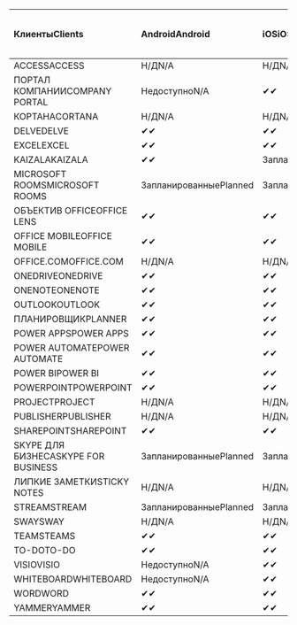 <!-- This file is generated automatically. Changes made to this file will be overwritten.-->
|<span data-ttu-id="a32f8-101">Клиенты</span><span class="sxs-lookup"><span data-stu-id="a32f8-101">Clients</span></span>|<span data-ttu-id="a32f8-102">Android</span><span class="sxs-lookup"><span data-stu-id="a32f8-102">Android</span></span>|<span data-ttu-id="a32f8-103">iOS</span><span class="sxs-lookup"><span data-stu-id="a32f8-103">iOS</span></span>|<span data-ttu-id="a32f8-104">"Mac";</span><span class="sxs-lookup"><span data-stu-id="a32f8-104">Mac</span></span>|<span data-ttu-id="a32f8-105">Windows 10</span><span class="sxs-lookup"><span data-stu-id="a32f8-105">Windows 10</span></span><br><span data-ttu-id="a32f8-106">Desktop</span><span class="sxs-lookup"><span data-stu-id="a32f8-106">Desktop</span></span>|<span data-ttu-id="a32f8-107">Windows 10</span><span class="sxs-lookup"><span data-stu-id="a32f8-107">Windows 10</span></span><br><span data-ttu-id="a32f8-108">Современные приложения</span><span class="sxs-lookup"><span data-stu-id="a32f8-108">Modern Apps</span></span>|
|:-|:-|:-|:-|:-|:-|
|<span data-ttu-id="a32f8-109">ACCESS</span><span class="sxs-lookup"><span data-stu-id="a32f8-109">ACCESS</span></span>|<span data-ttu-id="a32f8-110">Н/Д</span><span class="sxs-lookup"><span data-stu-id="a32f8-110">N/A</span></span>|<span data-ttu-id="a32f8-111">Н/Д</span><span class="sxs-lookup"><span data-stu-id="a32f8-111">N/A</span></span>|<span data-ttu-id="a32f8-112">Н/Д</span><span class="sxs-lookup"><span data-stu-id="a32f8-112">N/A</span></span>|<span data-ttu-id="a32f8-113">✔</span><span class="sxs-lookup"><span data-stu-id="a32f8-113">✔</span></span>|<span data-ttu-id="a32f8-114">Недоступно</span><span class="sxs-lookup"><span data-stu-id="a32f8-114">N/A</span></span>|
|<span data-ttu-id="a32f8-115">ПОРТАЛ КОМПАНИИ</span><span class="sxs-lookup"><span data-stu-id="a32f8-115">COMPANY PORTAL</span></span>|<span data-ttu-id="a32f8-116">Недоступно</span><span class="sxs-lookup"><span data-stu-id="a32f8-116">N/A</span></span>|<span data-ttu-id="a32f8-117">✔</span><span class="sxs-lookup"><span data-stu-id="a32f8-117">✔</span></span>|<span data-ttu-id="a32f8-118">Запланированные</span><span class="sxs-lookup"><span data-stu-id="a32f8-118">Planned</span></span>|<span data-ttu-id="a32f8-119">Недоступно</span><span class="sxs-lookup"><span data-stu-id="a32f8-119">N/A</span></span>|<span data-ttu-id="a32f8-120">✔</span><span class="sxs-lookup"><span data-stu-id="a32f8-120">✔</span></span>|
|<span data-ttu-id="a32f8-121">КОРТАНА</span><span class="sxs-lookup"><span data-stu-id="a32f8-121">CORTANA</span></span>|<span data-ttu-id="a32f8-122">Н/Д</span><span class="sxs-lookup"><span data-stu-id="a32f8-122">N/A</span></span>|<span data-ttu-id="a32f8-123">Н/Д</span><span class="sxs-lookup"><span data-stu-id="a32f8-123">N/A</span></span>|<span data-ttu-id="a32f8-124">Н/Д</span><span class="sxs-lookup"><span data-stu-id="a32f8-124">N/A</span></span>|<span data-ttu-id="a32f8-125">Н/Д</span><span class="sxs-lookup"><span data-stu-id="a32f8-125">N/A</span></span>|<span data-ttu-id="a32f8-126">✔</span><span class="sxs-lookup"><span data-stu-id="a32f8-126">✔</span></span>|
|<span data-ttu-id="a32f8-127">DELVE</span><span class="sxs-lookup"><span data-stu-id="a32f8-127">DELVE</span></span>|<span data-ttu-id="a32f8-128">✔</span><span class="sxs-lookup"><span data-stu-id="a32f8-128">✔</span></span>|<span data-ttu-id="a32f8-129">✔</span><span class="sxs-lookup"><span data-stu-id="a32f8-129">✔</span></span>|<span data-ttu-id="a32f8-130">Н/Д</span><span class="sxs-lookup"><span data-stu-id="a32f8-130">N/A</span></span>|<span data-ttu-id="a32f8-131">Н/Д</span><span class="sxs-lookup"><span data-stu-id="a32f8-131">N/A</span></span>|<span data-ttu-id="a32f8-132">Н/Д</span><span class="sxs-lookup"><span data-stu-id="a32f8-132">N/A</span></span>|
|<span data-ttu-id="a32f8-133">EXCEL</span><span class="sxs-lookup"><span data-stu-id="a32f8-133">EXCEL</span></span>|<span data-ttu-id="a32f8-134">✔</span><span class="sxs-lookup"><span data-stu-id="a32f8-134">✔</span></span>|<span data-ttu-id="a32f8-135">✔</span><span class="sxs-lookup"><span data-stu-id="a32f8-135">✔</span></span>|<span data-ttu-id="a32f8-136">✔</span><span class="sxs-lookup"><span data-stu-id="a32f8-136">✔</span></span>|<span data-ttu-id="a32f8-137">✔</span><span class="sxs-lookup"><span data-stu-id="a32f8-137">✔</span></span>|<span data-ttu-id="a32f8-138">✔</span><span class="sxs-lookup"><span data-stu-id="a32f8-138">✔</span></span>|
|<span data-ttu-id="a32f8-139">KAIZALA</span><span class="sxs-lookup"><span data-stu-id="a32f8-139">KAIZALA</span></span>|<span data-ttu-id="a32f8-140">✔</span><span class="sxs-lookup"><span data-stu-id="a32f8-140">✔</span></span>|<span data-ttu-id="a32f8-141">Запланированные</span><span class="sxs-lookup"><span data-stu-id="a32f8-141">Planned</span></span>|<span data-ttu-id="a32f8-142">Н/Д</span><span class="sxs-lookup"><span data-stu-id="a32f8-142">N/A</span></span>|<span data-ttu-id="a32f8-143">Н/Д</span><span class="sxs-lookup"><span data-stu-id="a32f8-143">N/A</span></span>|<span data-ttu-id="a32f8-144">Н/Д</span><span class="sxs-lookup"><span data-stu-id="a32f8-144">N/A</span></span>|
|<span data-ttu-id="a32f8-145">MICROSOFT ROOMS</span><span class="sxs-lookup"><span data-stu-id="a32f8-145">MICROSOFT ROOMS</span></span>|<span data-ttu-id="a32f8-146">Запланированные</span><span class="sxs-lookup"><span data-stu-id="a32f8-146">Planned</span></span>|<span data-ttu-id="a32f8-147">Запланированные</span><span class="sxs-lookup"><span data-stu-id="a32f8-147">Planned</span></span>|<span data-ttu-id="a32f8-148">Н/Д</span><span class="sxs-lookup"><span data-stu-id="a32f8-148">N/A</span></span>|<span data-ttu-id="a32f8-149">Н/Д</span><span class="sxs-lookup"><span data-stu-id="a32f8-149">N/A</span></span>|<span data-ttu-id="a32f8-150">Н/Д</span><span class="sxs-lookup"><span data-stu-id="a32f8-150">N/A</span></span>|
|<span data-ttu-id="a32f8-151">ОБЪЕКТИВ OFFICE</span><span class="sxs-lookup"><span data-stu-id="a32f8-151">OFFICE LENS</span></span>|<span data-ttu-id="a32f8-152">✔</span><span class="sxs-lookup"><span data-stu-id="a32f8-152">✔</span></span>|<span data-ttu-id="a32f8-153">✔</span><span class="sxs-lookup"><span data-stu-id="a32f8-153">✔</span></span>|<span data-ttu-id="a32f8-154">Н/Д</span><span class="sxs-lookup"><span data-stu-id="a32f8-154">N/A</span></span>|<span data-ttu-id="a32f8-155">Н/Д</span><span class="sxs-lookup"><span data-stu-id="a32f8-155">N/A</span></span>|<span data-ttu-id="a32f8-156">Н/Д</span><span class="sxs-lookup"><span data-stu-id="a32f8-156">N/A</span></span>|
|<span data-ttu-id="a32f8-157">OFFICE MOBILE</span><span class="sxs-lookup"><span data-stu-id="a32f8-157">OFFICE MOBILE</span></span>|<span data-ttu-id="a32f8-158">✔</span><span class="sxs-lookup"><span data-stu-id="a32f8-158">✔</span></span>|<span data-ttu-id="a32f8-159">✔</span><span class="sxs-lookup"><span data-stu-id="a32f8-159">✔</span></span>|<span data-ttu-id="a32f8-160">Н/Д</span><span class="sxs-lookup"><span data-stu-id="a32f8-160">N/A</span></span>|<span data-ttu-id="a32f8-161">Н/Д</span><span class="sxs-lookup"><span data-stu-id="a32f8-161">N/A</span></span>|<span data-ttu-id="a32f8-162">Н/Д</span><span class="sxs-lookup"><span data-stu-id="a32f8-162">N/A</span></span>|
|<span data-ttu-id="a32f8-163">OFFICE.COM</span><span class="sxs-lookup"><span data-stu-id="a32f8-163">OFFICE.COM</span></span>|<span data-ttu-id="a32f8-164">Н/Д</span><span class="sxs-lookup"><span data-stu-id="a32f8-164">N/A</span></span>|<span data-ttu-id="a32f8-165">Н/Д</span><span class="sxs-lookup"><span data-stu-id="a32f8-165">N/A</span></span>|<span data-ttu-id="a32f8-166">Н/Д</span><span class="sxs-lookup"><span data-stu-id="a32f8-166">N/A</span></span>|<span data-ttu-id="a32f8-167">Н/Д</span><span class="sxs-lookup"><span data-stu-id="a32f8-167">N/A</span></span>|<span data-ttu-id="a32f8-168">✔</span><span class="sxs-lookup"><span data-stu-id="a32f8-168">✔</span></span>|
|<span data-ttu-id="a32f8-169">ONEDRIVE</span><span class="sxs-lookup"><span data-stu-id="a32f8-169">ONEDRIVE</span></span>|<span data-ttu-id="a32f8-170">✔</span><span class="sxs-lookup"><span data-stu-id="a32f8-170">✔</span></span>|<span data-ttu-id="a32f8-171">✔</span><span class="sxs-lookup"><span data-stu-id="a32f8-171">✔</span></span>|<span data-ttu-id="a32f8-172">Запланированные</span><span class="sxs-lookup"><span data-stu-id="a32f8-172">Planned</span></span>|<span data-ttu-id="a32f8-173">✔</span><span class="sxs-lookup"><span data-stu-id="a32f8-173">✔</span></span>|<span data-ttu-id="a32f8-174">✔</span><span class="sxs-lookup"><span data-stu-id="a32f8-174">✔</span></span>|
|<span data-ttu-id="a32f8-175">ONENOTE</span><span class="sxs-lookup"><span data-stu-id="a32f8-175">ONENOTE</span></span>|<span data-ttu-id="a32f8-176">✔</span><span class="sxs-lookup"><span data-stu-id="a32f8-176">✔</span></span>|<span data-ttu-id="a32f8-177">✔</span><span class="sxs-lookup"><span data-stu-id="a32f8-177">✔</span></span>|<span data-ttu-id="a32f8-178">✔</span><span class="sxs-lookup"><span data-stu-id="a32f8-178">✔</span></span>|<span data-ttu-id="a32f8-179">Запланированные</span><span class="sxs-lookup"><span data-stu-id="a32f8-179">Planned</span></span>|<span data-ttu-id="a32f8-180">✔</span><span class="sxs-lookup"><span data-stu-id="a32f8-180">✔</span></span>|
|<span data-ttu-id="a32f8-181">OUTLOOK</span><span class="sxs-lookup"><span data-stu-id="a32f8-181">OUTLOOK</span></span>|<span data-ttu-id="a32f8-182">✔</span><span class="sxs-lookup"><span data-stu-id="a32f8-182">✔</span></span>|<span data-ttu-id="a32f8-183">✔</span><span class="sxs-lookup"><span data-stu-id="a32f8-183">✔</span></span>|<span data-ttu-id="a32f8-184">Запланированные</span><span class="sxs-lookup"><span data-stu-id="a32f8-184">Planned</span></span>|<span data-ttu-id="a32f8-185">✔</span><span class="sxs-lookup"><span data-stu-id="a32f8-185">✔</span></span>|<span data-ttu-id="a32f8-186">✔</span><span class="sxs-lookup"><span data-stu-id="a32f8-186">✔</span></span>|
|<span data-ttu-id="a32f8-187">ПЛАНИРОВЩИК</span><span class="sxs-lookup"><span data-stu-id="a32f8-187">PLANNER</span></span>|<span data-ttu-id="a32f8-188">✔</span><span class="sxs-lookup"><span data-stu-id="a32f8-188">✔</span></span>|<span data-ttu-id="a32f8-189">✔</span><span class="sxs-lookup"><span data-stu-id="a32f8-189">✔</span></span>|<span data-ttu-id="a32f8-190">Н/Д</span><span class="sxs-lookup"><span data-stu-id="a32f8-190">N/A</span></span>|<span data-ttu-id="a32f8-191">Н/Д</span><span class="sxs-lookup"><span data-stu-id="a32f8-191">N/A</span></span>|<span data-ttu-id="a32f8-192">Н/Д</span><span class="sxs-lookup"><span data-stu-id="a32f8-192">N/A</span></span>|
|<span data-ttu-id="a32f8-193">POWER APPS</span><span class="sxs-lookup"><span data-stu-id="a32f8-193">POWER APPS</span></span>|<span data-ttu-id="a32f8-194">✔</span><span class="sxs-lookup"><span data-stu-id="a32f8-194">✔</span></span>|<span data-ttu-id="a32f8-195">✔</span><span class="sxs-lookup"><span data-stu-id="a32f8-195">✔</span></span>|<span data-ttu-id="a32f8-196">Н/Д</span><span class="sxs-lookup"><span data-stu-id="a32f8-196">N/A</span></span>|<span data-ttu-id="a32f8-197">Н/Д</span><span class="sxs-lookup"><span data-stu-id="a32f8-197">N/A</span></span>|<span data-ttu-id="a32f8-198">Запланированные</span><span class="sxs-lookup"><span data-stu-id="a32f8-198">Planned</span></span>|
|<span data-ttu-id="a32f8-199">POWER AUTOMATE</span><span class="sxs-lookup"><span data-stu-id="a32f8-199">POWER AUTOMATE</span></span>|<span data-ttu-id="a32f8-200">✔</span><span class="sxs-lookup"><span data-stu-id="a32f8-200">✔</span></span>|<span data-ttu-id="a32f8-201">✔</span><span class="sxs-lookup"><span data-stu-id="a32f8-201">✔</span></span>|<span data-ttu-id="a32f8-202">Н/Д</span><span class="sxs-lookup"><span data-stu-id="a32f8-202">N/A</span></span>|<span data-ttu-id="a32f8-203">Н/Д</span><span class="sxs-lookup"><span data-stu-id="a32f8-203">N/A</span></span>|<span data-ttu-id="a32f8-204">Н/Д</span><span class="sxs-lookup"><span data-stu-id="a32f8-204">N/A</span></span>|
|<span data-ttu-id="a32f8-205">POWER BI</span><span class="sxs-lookup"><span data-stu-id="a32f8-205">POWER BI</span></span>|<span data-ttu-id="a32f8-206">✔</span><span class="sxs-lookup"><span data-stu-id="a32f8-206">✔</span></span>|<span data-ttu-id="a32f8-207">✔</span><span class="sxs-lookup"><span data-stu-id="a32f8-207">✔</span></span>|<span data-ttu-id="a32f8-208">Недоступно</span><span class="sxs-lookup"><span data-stu-id="a32f8-208">N/A</span></span>|<span data-ttu-id="a32f8-209">Запланированные</span><span class="sxs-lookup"><span data-stu-id="a32f8-209">Planned</span></span>|<span data-ttu-id="a32f8-210">✔</span><span class="sxs-lookup"><span data-stu-id="a32f8-210">✔</span></span>|
|<span data-ttu-id="a32f8-211">POWERPOINT</span><span class="sxs-lookup"><span data-stu-id="a32f8-211">POWERPOINT</span></span>|<span data-ttu-id="a32f8-212">✔</span><span class="sxs-lookup"><span data-stu-id="a32f8-212">✔</span></span>|<span data-ttu-id="a32f8-213">✔</span><span class="sxs-lookup"><span data-stu-id="a32f8-213">✔</span></span>|<span data-ttu-id="a32f8-214">✔</span><span class="sxs-lookup"><span data-stu-id="a32f8-214">✔</span></span>|<span data-ttu-id="a32f8-215">✔</span><span class="sxs-lookup"><span data-stu-id="a32f8-215">✔</span></span>|<span data-ttu-id="a32f8-216">✔</span><span class="sxs-lookup"><span data-stu-id="a32f8-216">✔</span></span>|
|<span data-ttu-id="a32f8-217">PROJECT</span><span class="sxs-lookup"><span data-stu-id="a32f8-217">PROJECT</span></span>|<span data-ttu-id="a32f8-218">Н/Д</span><span class="sxs-lookup"><span data-stu-id="a32f8-218">N/A</span></span>|<span data-ttu-id="a32f8-219">Н/Д</span><span class="sxs-lookup"><span data-stu-id="a32f8-219">N/A</span></span>|<span data-ttu-id="a32f8-220">Н/Д</span><span class="sxs-lookup"><span data-stu-id="a32f8-220">N/A</span></span>|<span data-ttu-id="a32f8-221">✔</span><span class="sxs-lookup"><span data-stu-id="a32f8-221">✔</span></span>|<span data-ttu-id="a32f8-222">Недоступно</span><span class="sxs-lookup"><span data-stu-id="a32f8-222">N/A</span></span>|
|<span data-ttu-id="a32f8-223">PUBLISHER</span><span class="sxs-lookup"><span data-stu-id="a32f8-223">PUBLISHER</span></span>|<span data-ttu-id="a32f8-224">Н/Д</span><span class="sxs-lookup"><span data-stu-id="a32f8-224">N/A</span></span>|<span data-ttu-id="a32f8-225">Н/Д</span><span class="sxs-lookup"><span data-stu-id="a32f8-225">N/A</span></span>|<span data-ttu-id="a32f8-226">Н/Д</span><span class="sxs-lookup"><span data-stu-id="a32f8-226">N/A</span></span>|<span data-ttu-id="a32f8-227">✔</span><span class="sxs-lookup"><span data-stu-id="a32f8-227">✔</span></span>|<span data-ttu-id="a32f8-228">Недоступно</span><span class="sxs-lookup"><span data-stu-id="a32f8-228">N/A</span></span>|
|<span data-ttu-id="a32f8-229">SHAREPOINT</span><span class="sxs-lookup"><span data-stu-id="a32f8-229">SHAREPOINT</span></span>|<span data-ttu-id="a32f8-230">✔</span><span class="sxs-lookup"><span data-stu-id="a32f8-230">✔</span></span>|<span data-ttu-id="a32f8-231">✔</span><span class="sxs-lookup"><span data-stu-id="a32f8-231">✔</span></span>|<span data-ttu-id="a32f8-232">Н/Д</span><span class="sxs-lookup"><span data-stu-id="a32f8-232">N/A</span></span>|<span data-ttu-id="a32f8-233">Н/Д</span><span class="sxs-lookup"><span data-stu-id="a32f8-233">N/A</span></span>|<span data-ttu-id="a32f8-234">Н/Д</span><span class="sxs-lookup"><span data-stu-id="a32f8-234">N/A</span></span>|
|<span data-ttu-id="a32f8-235">SKYPE ДЛЯ БИЗНЕСА</span><span class="sxs-lookup"><span data-stu-id="a32f8-235">SKYPE FOR BUSINESS</span></span>|<span data-ttu-id="a32f8-236">Запланированные</span><span class="sxs-lookup"><span data-stu-id="a32f8-236">Planned</span></span>|<span data-ttu-id="a32f8-237">Запланированные</span><span class="sxs-lookup"><span data-stu-id="a32f8-237">Planned</span></span>|<span data-ttu-id="a32f8-238">Н/Д</span><span class="sxs-lookup"><span data-stu-id="a32f8-238">N/A</span></span>|<span data-ttu-id="a32f8-239">Н/Д</span><span class="sxs-lookup"><span data-stu-id="a32f8-239">N/A</span></span>|<span data-ttu-id="a32f8-240">Н/Д</span><span class="sxs-lookup"><span data-stu-id="a32f8-240">N/A</span></span>|
|<span data-ttu-id="a32f8-241">ЛИПКИЕ ЗАМЕТКИ</span><span class="sxs-lookup"><span data-stu-id="a32f8-241">STICKY NOTES</span></span>|<span data-ttu-id="a32f8-242">Н/Д</span><span class="sxs-lookup"><span data-stu-id="a32f8-242">N/A</span></span>|<span data-ttu-id="a32f8-243">Н/Д</span><span class="sxs-lookup"><span data-stu-id="a32f8-243">N/A</span></span>|<span data-ttu-id="a32f8-244">Н/Д</span><span class="sxs-lookup"><span data-stu-id="a32f8-244">N/A</span></span>|<span data-ttu-id="a32f8-245">Н/Д</span><span class="sxs-lookup"><span data-stu-id="a32f8-245">N/A</span></span>|<span data-ttu-id="a32f8-246">✔</span><span class="sxs-lookup"><span data-stu-id="a32f8-246">✔</span></span>|
|<span data-ttu-id="a32f8-247">STREAM</span><span class="sxs-lookup"><span data-stu-id="a32f8-247">STREAM</span></span>|<span data-ttu-id="a32f8-248">Запланированные</span><span class="sxs-lookup"><span data-stu-id="a32f8-248">Planned</span></span>|<span data-ttu-id="a32f8-249">Запланированные</span><span class="sxs-lookup"><span data-stu-id="a32f8-249">Planned</span></span>|<span data-ttu-id="a32f8-250">Н/Д</span><span class="sxs-lookup"><span data-stu-id="a32f8-250">N/A</span></span>|<span data-ttu-id="a32f8-251">Н/Д</span><span class="sxs-lookup"><span data-stu-id="a32f8-251">N/A</span></span>|<span data-ttu-id="a32f8-252">Н/Д</span><span class="sxs-lookup"><span data-stu-id="a32f8-252">N/A</span></span>|
|<span data-ttu-id="a32f8-253">SWAY</span><span class="sxs-lookup"><span data-stu-id="a32f8-253">SWAY</span></span>|<span data-ttu-id="a32f8-254">Н/Д</span><span class="sxs-lookup"><span data-stu-id="a32f8-254">N/A</span></span>|<span data-ttu-id="a32f8-255">Н/Д</span><span class="sxs-lookup"><span data-stu-id="a32f8-255">N/A</span></span>|<span data-ttu-id="a32f8-256">Н/Д</span><span class="sxs-lookup"><span data-stu-id="a32f8-256">N/A</span></span>|<span data-ttu-id="a32f8-257">Н/Д</span><span class="sxs-lookup"><span data-stu-id="a32f8-257">N/A</span></span>|<span data-ttu-id="a32f8-258">✔</span><span class="sxs-lookup"><span data-stu-id="a32f8-258">✔</span></span>|
|<span data-ttu-id="a32f8-259">TEAMS</span><span class="sxs-lookup"><span data-stu-id="a32f8-259">TEAMS</span></span>|<span data-ttu-id="a32f8-260">✔</span><span class="sxs-lookup"><span data-stu-id="a32f8-260">✔</span></span>|<span data-ttu-id="a32f8-261">✔</span><span class="sxs-lookup"><span data-stu-id="a32f8-261">✔</span></span>|<span data-ttu-id="a32f8-262">Запланированные</span><span class="sxs-lookup"><span data-stu-id="a32f8-262">Planned</span></span>|<span data-ttu-id="a32f8-263">Запланированные</span><span class="sxs-lookup"><span data-stu-id="a32f8-263">Planned</span></span>|<span data-ttu-id="a32f8-264">Недоступно</span><span class="sxs-lookup"><span data-stu-id="a32f8-264">N/A</span></span>|
|<span data-ttu-id="a32f8-265">TO-DO</span><span class="sxs-lookup"><span data-stu-id="a32f8-265">TO-DO</span></span>|<span data-ttu-id="a32f8-266">✔</span><span class="sxs-lookup"><span data-stu-id="a32f8-266">✔</span></span>|<span data-ttu-id="a32f8-267">✔</span><span class="sxs-lookup"><span data-stu-id="a32f8-267">✔</span></span>|<span data-ttu-id="a32f8-268">Н/Д</span><span class="sxs-lookup"><span data-stu-id="a32f8-268">N/A</span></span>|<span data-ttu-id="a32f8-269">Н/Д</span><span class="sxs-lookup"><span data-stu-id="a32f8-269">N/A</span></span>|<span data-ttu-id="a32f8-270">✔</span><span class="sxs-lookup"><span data-stu-id="a32f8-270">✔</span></span>|
|<span data-ttu-id="a32f8-271">VISIO</span><span class="sxs-lookup"><span data-stu-id="a32f8-271">VISIO</span></span>|<span data-ttu-id="a32f8-272">Недоступно</span><span class="sxs-lookup"><span data-stu-id="a32f8-272">N/A</span></span>|<span data-ttu-id="a32f8-273">✔</span><span class="sxs-lookup"><span data-stu-id="a32f8-273">✔</span></span>|<span data-ttu-id="a32f8-274">Недоступно</span><span class="sxs-lookup"><span data-stu-id="a32f8-274">N/A</span></span>|<span data-ttu-id="a32f8-275">✔</span><span class="sxs-lookup"><span data-stu-id="a32f8-275">✔</span></span>|<span data-ttu-id="a32f8-276">Недоступно</span><span class="sxs-lookup"><span data-stu-id="a32f8-276">N/A</span></span>|
|<span data-ttu-id="a32f8-277">WHITEBOARD</span><span class="sxs-lookup"><span data-stu-id="a32f8-277">WHITEBOARD</span></span>|<span data-ttu-id="a32f8-278">Недоступно</span><span class="sxs-lookup"><span data-stu-id="a32f8-278">N/A</span></span>|<span data-ttu-id="a32f8-279">✔</span><span class="sxs-lookup"><span data-stu-id="a32f8-279">✔</span></span>|<span data-ttu-id="a32f8-280">Н/Д</span><span class="sxs-lookup"><span data-stu-id="a32f8-280">N/A</span></span>|<span data-ttu-id="a32f8-281">Н/Д</span><span class="sxs-lookup"><span data-stu-id="a32f8-281">N/A</span></span>|<span data-ttu-id="a32f8-282">✔</span><span class="sxs-lookup"><span data-stu-id="a32f8-282">✔</span></span>|
|<span data-ttu-id="a32f8-283">WORD</span><span class="sxs-lookup"><span data-stu-id="a32f8-283">WORD</span></span>|<span data-ttu-id="a32f8-284">✔</span><span class="sxs-lookup"><span data-stu-id="a32f8-284">✔</span></span>|<span data-ttu-id="a32f8-285">✔</span><span class="sxs-lookup"><span data-stu-id="a32f8-285">✔</span></span>|<span data-ttu-id="a32f8-286">✔</span><span class="sxs-lookup"><span data-stu-id="a32f8-286">✔</span></span>|<span data-ttu-id="a32f8-287">✔</span><span class="sxs-lookup"><span data-stu-id="a32f8-287">✔</span></span>|<span data-ttu-id="a32f8-288">✔</span><span class="sxs-lookup"><span data-stu-id="a32f8-288">✔</span></span>|
|<span data-ttu-id="a32f8-289">YAMMER</span><span class="sxs-lookup"><span data-stu-id="a32f8-289">YAMMER</span></span>|<span data-ttu-id="a32f8-290">✔</span><span class="sxs-lookup"><span data-stu-id="a32f8-290">✔</span></span>|<span data-ttu-id="a32f8-291">✔</span><span class="sxs-lookup"><span data-stu-id="a32f8-291">✔</span></span>|<span data-ttu-id="a32f8-292">Недоступно</span><span class="sxs-lookup"><span data-stu-id="a32f8-292">N/A</span></span>|<span data-ttu-id="a32f8-293">Запланированные</span><span class="sxs-lookup"><span data-stu-id="a32f8-293">Planned</span></span>|<span data-ttu-id="a32f8-294">Н/Д</span><span class="sxs-lookup"><span data-stu-id="a32f8-294">N/A</span></span>|

